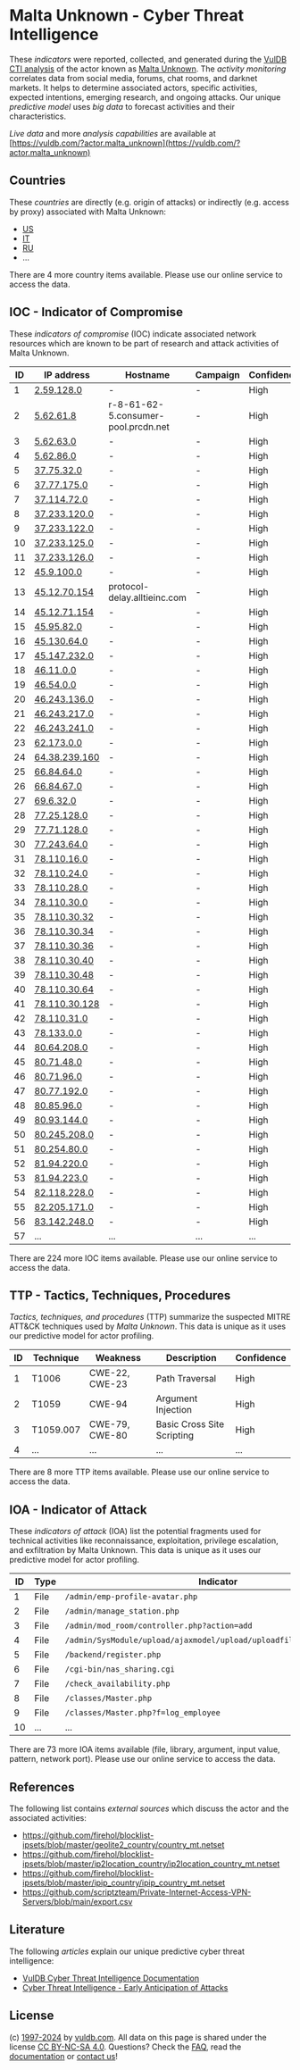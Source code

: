 # Malta Unknown - Cyber Threat Intelligence

These _indicators_ were reported, collected, and generated during the [VulDB CTI analysis](https://vuldb.com/?kb.cti) of the actor known as [Malta Unknown](https://vuldb.com/?actor.malta_unknown). The _activity monitoring_ correlates data from social media, forums, chat rooms, and darknet markets. It helps to determine associated actors, specific activities, expected intentions, emerging research, and ongoing attacks. Our unique _predictive model_ uses _big data_ to forecast activities and their characteristics.

_Live data_ and more _analysis capabilities_ are available at [https://vuldb.com/?actor.malta_unknown](https://vuldb.com/?actor.malta_unknown)

## Countries

These _countries_ are directly (e.g. origin of attacks) or indirectly (e.g. access by proxy) associated with Malta Unknown:

* [US](https://vuldb.com/?country.us)
* [IT](https://vuldb.com/?country.it)
* [RU](https://vuldb.com/?country.ru)
* ...

There are 4 more country items available. Please use our online service to access the data.

## IOC - Indicator of Compromise

These _indicators of compromise_ (IOC) indicate associated network resources which are known to be part of research and attack activities of Malta Unknown.

ID | IP address | Hostname | Campaign | Confidence
-- | ---------- | -------- | -------- | ----------
1 | [2.59.128.0](https://vuldb.com/?ip.2.59.128.0) | - | - | High
2 | [5.62.61.8](https://vuldb.com/?ip.5.62.61.8) | r-8-61-62-5.consumer-pool.prcdn.net | - | High
3 | [5.62.63.0](https://vuldb.com/?ip.5.62.63.0) | - | - | High
4 | [5.62.86.0](https://vuldb.com/?ip.5.62.86.0) | - | - | High
5 | [37.75.32.0](https://vuldb.com/?ip.37.75.32.0) | - | - | High
6 | [37.77.175.0](https://vuldb.com/?ip.37.77.175.0) | - | - | High
7 | [37.114.72.0](https://vuldb.com/?ip.37.114.72.0) | - | - | High
8 | [37.233.120.0](https://vuldb.com/?ip.37.233.120.0) | - | - | High
9 | [37.233.122.0](https://vuldb.com/?ip.37.233.122.0) | - | - | High
10 | [37.233.125.0](https://vuldb.com/?ip.37.233.125.0) | - | - | High
11 | [37.233.126.0](https://vuldb.com/?ip.37.233.126.0) | - | - | High
12 | [45.9.100.0](https://vuldb.com/?ip.45.9.100.0) | - | - | High
13 | [45.12.70.154](https://vuldb.com/?ip.45.12.70.154) | protocol-delay.alltieinc.com | - | High
14 | [45.12.71.154](https://vuldb.com/?ip.45.12.71.154) | - | - | High
15 | [45.95.82.0](https://vuldb.com/?ip.45.95.82.0) | - | - | High
16 | [45.130.64.0](https://vuldb.com/?ip.45.130.64.0) | - | - | High
17 | [45.147.232.0](https://vuldb.com/?ip.45.147.232.0) | - | - | High
18 | [46.11.0.0](https://vuldb.com/?ip.46.11.0.0) | - | - | High
19 | [46.54.0.0](https://vuldb.com/?ip.46.54.0.0) | - | - | High
20 | [46.243.136.0](https://vuldb.com/?ip.46.243.136.0) | - | - | High
21 | [46.243.217.0](https://vuldb.com/?ip.46.243.217.0) | - | - | High
22 | [46.243.241.0](https://vuldb.com/?ip.46.243.241.0) | - | - | High
23 | [62.173.0.0](https://vuldb.com/?ip.62.173.0.0) | - | - | High
24 | [64.38.239.160](https://vuldb.com/?ip.64.38.239.160) | - | - | High
25 | [66.84.64.0](https://vuldb.com/?ip.66.84.64.0) | - | - | High
26 | [66.84.67.0](https://vuldb.com/?ip.66.84.67.0) | - | - | High
27 | [69.6.32.0](https://vuldb.com/?ip.69.6.32.0) | - | - | High
28 | [77.25.128.0](https://vuldb.com/?ip.77.25.128.0) | - | - | High
29 | [77.71.128.0](https://vuldb.com/?ip.77.71.128.0) | - | - | High
30 | [77.243.64.0](https://vuldb.com/?ip.77.243.64.0) | - | - | High
31 | [78.110.16.0](https://vuldb.com/?ip.78.110.16.0) | - | - | High
32 | [78.110.24.0](https://vuldb.com/?ip.78.110.24.0) | - | - | High
33 | [78.110.28.0](https://vuldb.com/?ip.78.110.28.0) | - | - | High
34 | [78.110.30.0](https://vuldb.com/?ip.78.110.30.0) | - | - | High
35 | [78.110.30.32](https://vuldb.com/?ip.78.110.30.32) | - | - | High
36 | [78.110.30.34](https://vuldb.com/?ip.78.110.30.34) | - | - | High
37 | [78.110.30.36](https://vuldb.com/?ip.78.110.30.36) | - | - | High
38 | [78.110.30.40](https://vuldb.com/?ip.78.110.30.40) | - | - | High
39 | [78.110.30.48](https://vuldb.com/?ip.78.110.30.48) | - | - | High
40 | [78.110.30.64](https://vuldb.com/?ip.78.110.30.64) | - | - | High
41 | [78.110.30.128](https://vuldb.com/?ip.78.110.30.128) | - | - | High
42 | [78.110.31.0](https://vuldb.com/?ip.78.110.31.0) | - | - | High
43 | [78.133.0.0](https://vuldb.com/?ip.78.133.0.0) | - | - | High
44 | [80.64.208.0](https://vuldb.com/?ip.80.64.208.0) | - | - | High
45 | [80.71.48.0](https://vuldb.com/?ip.80.71.48.0) | - | - | High
46 | [80.71.96.0](https://vuldb.com/?ip.80.71.96.0) | - | - | High
47 | [80.77.192.0](https://vuldb.com/?ip.80.77.192.0) | - | - | High
48 | [80.85.96.0](https://vuldb.com/?ip.80.85.96.0) | - | - | High
49 | [80.93.144.0](https://vuldb.com/?ip.80.93.144.0) | - | - | High
50 | [80.245.208.0](https://vuldb.com/?ip.80.245.208.0) | - | - | High
51 | [80.254.80.0](https://vuldb.com/?ip.80.254.80.0) | - | - | High
52 | [81.94.220.0](https://vuldb.com/?ip.81.94.220.0) | - | - | High
53 | [81.94.223.0](https://vuldb.com/?ip.81.94.223.0) | - | - | High
54 | [82.118.228.0](https://vuldb.com/?ip.82.118.228.0) | - | - | High
55 | [82.205.171.0](https://vuldb.com/?ip.82.205.171.0) | - | - | High
56 | [83.142.248.0](https://vuldb.com/?ip.83.142.248.0) | - | - | High
57 | ... | ... | ... | ...

There are 224 more IOC items available. Please use our online service to access the data.

## TTP - Tactics, Techniques, Procedures

_Tactics, techniques, and procedures_ (TTP) summarize the suspected MITRE ATT&CK techniques used by _Malta Unknown_. This data is unique as it uses our predictive model for actor profiling.

ID | Technique | Weakness | Description | Confidence
-- | --------- | -------- | ----------- | ----------
1 | T1006 | CWE-22, CWE-23 | Path Traversal | High
2 | T1059 | CWE-94 | Argument Injection | High
3 | T1059.007 | CWE-79, CWE-80 | Basic Cross Site Scripting | High
4 | ... | ... | ... | ...

There are 8 more TTP items available. Please use our online service to access the data.

## IOA - Indicator of Attack

These _indicators of attack_ (IOA) list the potential fragments used for technical activities like reconnaissance, exploitation, privilege escalation, and exfiltration by Malta Unknown. This data is unique as it uses our predictive model for actor profiling.

ID | Type | Indicator | Confidence
-- | ---- | --------- | ----------
1 | File | `/admin/emp-profile-avatar.php` | High
2 | File | `/admin/manage_station.php` | High
3 | File | `/admin/mod_room/controller.php?action=add` | High
4 | File | `/admin/SysModule/upload/ajaxmodel/upload/uploadfilepath/sysmodule_1` | High
5 | File | `/backend/register.php` | High
6 | File | `/cgi-bin/nas_sharing.cgi` | High
7 | File | `/check_availability.php` | High
8 | File | `/classes/Master.php` | High
9 | File | `/classes/Master.php?f=log_employee` | High
10 | ... | ... | ...

There are 73 more IOA items available (file, library, argument, input value, pattern, network port). Please use our online service to access the data.

## References

The following list contains _external sources_ which discuss the actor and the associated activities:

* https://github.com/firehol/blocklist-ipsets/blob/master/geolite2_country/country_mt.netset
* https://github.com/firehol/blocklist-ipsets/blob/master/ip2location_country/ip2location_country_mt.netset
* https://github.com/firehol/blocklist-ipsets/blob/master/ipip_country/ipip_country_mt.netset
* https://github.com/scriptzteam/Private-Internet-Access-VPN-Servers/blob/main/export.csv

## Literature

The following _articles_ explain our unique predictive cyber threat intelligence:

* [VulDB Cyber Threat Intelligence Documentation](https://vuldb.com/?kb.cti)
* [Cyber Threat Intelligence - Early Anticipation of Attacks](https://www.scip.ch/en/?labs.20201022)

## License

(c) [1997-2024](https://vuldb.com/?kb.changelog) by [vuldb.com](https://vuldb.com/?kb.about). All data on this page is shared under the license [CC BY-NC-SA 4.0](https://creativecommons.org/licenses/by-nc-sa/4.0/). Questions? Check the [FAQ](https://vuldb.com/?kb.faq), read the [documentation](https://vuldb.com/?kb) or [contact us](https://vuldb.com/?contact)!
